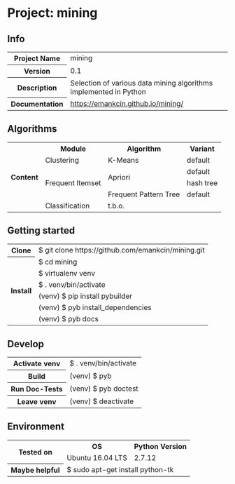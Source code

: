 <h1>Project: mining</h1>


<h2>Info</h2>

<table>
<tr>
<th>Project Name</th>
<td colspan="3">mining</td>
</tr>
<tr>
<th>Version</th>
<td colspan="3">0.1</td>
</tr>
<tr>
<th>Description</th>
<td colspan="3">Selection of various data mining algorithms implemented in Python</td>
</tr>
<tr>
<th>Documentation</th>
<td colspan="3"><a href="https://emankcin.github.io/mining/">https://emankcin.github.io/mining/</a>
</td>
</tr>
</table>


<h2>Algorithms</h2>

<table>
<tr>
<th rowspan="6">Content</th>
<th>Module</th>
<th>Algorithm</th>
<th>Variant</th>
</tr>
<tr>
<td>Clustering</td>
<td>K-Means</td>
<td>default</td>
</tr>
<tr>
<td rowspan="3">Frequent Itemset</td>
<td rowspan="2">Apriori</td>
<td>default</td>
</tr>
<tr>
<td>hash tree</td>
</tr>
<tr>
<td>Frequent Pattern Tree</td>
<td>default</td>
</tr>
<tr>
<td>Classification</td>
<td colspan="2">t.b.o.</td>
</tr>
</table>


<h2>Getting started</h2>

<table>
<tr>
<th>Clone</th>
<td colspan="3">$ git clone https://github.com/emankcin/mining.git</td>
</tr>
<tr>
<th rowspan="7">Install</th>
<tr><td colspan="3">$ cd mining</td></tr>
<tr><td colspan="3">$ virtualenv venv</td></tr>
<tr><td colspan="3">$ . venv/bin/activate</td></tr>
<tr><td colspan="3">(venv) $ pip install pybuilder</td></tr>
<tr><td colspan="3">(venv) $ pyb install_dependencies</td></tr>
<tr><td colspan="3">(venv) $ pyb docs</td></tr>
</tr>
</table>


<h2>Develop</h2>

<table>
<tr>
<th>Activate venv</th>
<td colspan="3">$ . venv/bin/activate</td>
</tr>
<tr>
<th>Build</th>
<td colspan="3">(venv) $ pyb</td>
</tr>
<tr>
<th>Run Doc-Tests</th>
<td colspan="3">(venv) $ pyb doctest</td>
</tr>
<tr>
<th>Leave venv</td>
<td colspan="3">(venv) $ deactivate</td>
</tr>
</table>


<h2>Environment</h2>

<table>
<tr>
<th rowspan="2">Tested on</th>
<th>OS</th>
<th colspan="2">Python Version</th>
</tr>
<tr>
<td>Ubuntu 16.04 LTS</td>
<td colspan="2">2.7.12</td>
</tr>
<tr>
<th>Maybe helpful</th>
<td colspan="3">$ sudo apt-get install python-tk</td>
</tr>
</table>

